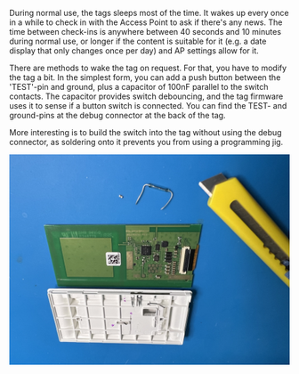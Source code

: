 During normal use, the tags sleeps most of the time. It wakes up every once in a while to check in with the Access Point to ask if there's any news. The time between check-ins is anywhere between 40 seconds and 10 minutes during normal use, or longer if the content is suitable for it (e.g. a date display that only changes once per day) and AP settings allow for it.

There are methods to wake the tag on request. For that, you have to modify the tag a bit. In the simplest form, you can add a push button between the 'TEST'-pin and ground, plus a capacitor of 100nF parallel to the switch contacts. The capacitor provides switch debouncing, and the tag firmware uses it to sense if a button switch is connected. You can find the TEST- and ground-pins at the debug connector at the back of the tag.

More interesting is to build the switch into the tag without using the debug connector, as soldering onto it prevents you from using a programming jig. 

<img src="hardware/IMG_1624.jpeg">
